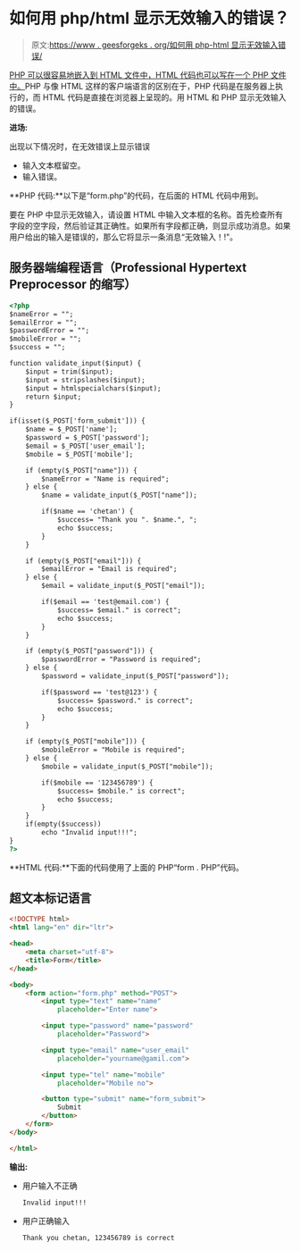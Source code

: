 # 如何用 php/html 显示无效输入的错误？

> 原文:[https://www . geesforgeks . org/如何用 php-html 显示无效输入错误/](https://www.geeksforgeeks.org/how-to-display-an-error-for-invalid-input-with-php-html/)

[PHP 可以很容易地嵌入到 HTML 文件中，HTML 代码也可以写在一个 PHP 文件中。](https://www.geeksforgeeks.org/php/)PHP 与像 HTML 这样的客户端语言的区别在于，PHP 代码是在服务器上执行的，而 HTML 代码是直接在浏览器上呈现的。用 HTML 和 PHP 显示无效输入的错误。

**进场:**

出现以下情况时，在无效错误上显示错误

*   输入文本框留空。
*   输入错误。

**PHP 代码:**以下是“form.php”的代码，在后面的 HTML 代码中用到。

要在 PHP 中显示无效输入，请设置 HTML 中输入文本框的名称。首先检查所有字段的空字段，然后验证其正确性。如果所有字段都正确，则显示成功消息。如果用户给出的输入是错误的，那么它将显示一条消息“无效输入！!"。

## 服务器端编程语言（Professional Hypertext Preprocessor 的缩写）

```html
<?php
$nameError = "";
$emailError = "";
$passwordError = "";
$mobileError = "";
$success = "";

function validate_input($input) {
    $input = trim($input);
    $input = stripslashes($input);
    $input = htmlspecialchars($input);
    return $input;
}

if(isset($_POST['form_submit'])) {
    $name = $_POST['name'];
    $password = $_POST['password'];
    $email = $_POST['user_email'];
    $mobile = $_POST['mobile'];

    if (empty($_POST["name"])) {
        $nameError = "Name is required";
    } else {
        $name = validate_input($_POST["name"]);

        if($name == 'chetan') {
            $success= "Thank you ". $name.", ";
            echo $success;
        }
    }

    if (empty($_POST["email"])) {
        $emailError = "Email is required";
    } else {
        $email = validate_input($_POST["email"]);

        if($email == 'test@email.com') {
            $success= $email." is correct";
            echo $success;
        }
    }

    if (empty($_POST["password"])) {
        $passwordError = "Password is required";
    } else {
        $password = validate_input($_POST["password"]);

        if($password == 'test@123') {
            $success= $password." is correct";
            echo $success;
        }
    }

    if (empty($_POST["mobile"])) {
        $mobileError = "Mobile is required";
    } else {
        $mobile = validate_input($_POST["mobile"]);

        if($mobile == '123456789') {
            $success= $mobile." is correct";
            echo $success;
        }
    }
    if(empty($success))
        echo "Invalid input!!!";
}
?>
```

**HTML 代码:**下面的代码使用了上面的 PHP“form . PHP”代码。

## 超文本标记语言

```html
<!DOCTYPE html>
<html lang="en" dir="ltr">

<head>
    <meta charset="utf-8">
    <title>Form</title>
</head>

<body>
    <form action="form.php" method="POST">
        <input type="text" name="name" 
            placeholder="Enter name">

        <input type="password" name="password"
            placeholder="Password">

        <input type="email" name="user_email" 
            placeholder="yourname@gamil.com">

        <input type="tel" name="mobile" 
            placeholder="Mobile no">

        <button type="submit" name="form_submit">
            Submit
        </button>
    </form>
</body>

</html>
```

**输出:**

*   用户输入不正确

    ```html
    Invalid input!!!
    ```

*   用户正确输入

    ```html
    Thank you chetan, 123456789 is correct
    ```